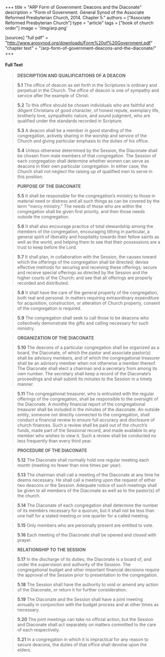 +++
title = "ARP Form of Government: Deacons and the Diaconate"
description = "Form of Government.  General Synod of the Associate Reformed Presbyterian Church, 2014. Chapter 5."
authors = ["Associate Reformed Presbyterian Church"]
type = "article"
tags = ["book of church order"]
image = '/img/arp.png'

[sources]
"full pdf" = "http://www.arpsynod.org/downloads/Form%20of%20Government.pdf"
"chapter text" = "/arp-form-of-government-deacons-and-the-diaconate/"
+++

#### Full Text

>__DESCRIPTION AND QUALIFICATIONS OF A DEACON__

>__5.1__ The office of deacon as set forth in the Scriptures is
>ordinary and perpetual in the Church. The office of
>deacon is one of sympathy and service after the example
>of Christ.

>__5.2__ To this office should be chosen individuals who are
>faithful and diligent Christians of good character, of
>honest repute, exemplary life, brotherly love,
>sympathetic nature, and sound judgment, who are
>qualified under the standards recorded in Scripture.

>__5.3__ A deacon shall be a member in good standing of the
>congregation, actively sharing in the worship and
>service of the Church and giving particular emphasis to
>the duties of his office.

>__5.4__ Unless otherwise determined by the Session, the
>Diaconate shall be chosen from male members of that
>congregation. The Session of each congregation shall
>determine whether women can serve as deacons in their
>own particular congregation. In either case, the Church
>shall not neglect the raising up of qualified men to serve
>in this position.

>__PURPOSE OF THE DIACONATE__

>__5.5__ It shall be responsible for the congregation’s ministry to
>those in material need or distress and all such things as
>can be covered by the term “mercy ministry.” The
>needs of those who are within the congregation shall be
>given first priority, and then those needs outside the
>congregation.

>__5.6__ It shall also encourage practice of total stewardship
>among the members of the congregation, encouraging
>tithing in particular, a general spirit of liberality and
>hospitality towards their fellow saints as well as the
>world, and helping them to see that their possessions are
>a trust to keep before the Lord.

>__5.7__ It shall plan, in collaboration with the Session, the causes
>toward which the offerings of the congregation shall be
>directed; devise effective methods for securing and
>receiving these offerings; secure and receive special
>offerings as directed by the Session and the higher
>courts of the Church; and see that all offerings are
>properly recorded and distributed.

>__5.8__ It shall have the care of the general property of the
>congregation, both real and personal. In matters
>requiring extraordinary expenditure for acquisition,
>construction, or alteration of Church property, consent
>of the congregation is required.

>__5.9__ The congregation shall seek to call those to be deacons
>who collectively demonstrate the gifts and calling
>necessary for such ministry.

>__ORGANIZATION OF THE DIACONATE__

>__5.10__ The deacons of a particular congregation shall be
>organized as a board, the Diaconate, of which the pastor
>and associate pastor(s) shall be advisory members, and
>of which the congregational treasurer shall be an
>advisory member when not otherwise a member thereof.
>The Diaconate shall elect a chairman and a secretary
>from among its own number. The secretary shall keep a
>record of the Diaconate’s proceedings and shall submit
>its minutes to the Session in a timely manner.

>__5.11__ The congregational treasurer, who is entrusted with the
>regular offerings of the congregation, shall be
>responsible to the oversight of the Diaconate. A monthly
>financial report of the congregational treasurer shall be
>included in the minutes of the diaconate. An outside
>entity, someone not directly connected to the
>congregation, shall conduct a financial review to ensure
>full accuracy and disclosure of church finances. Such a
>review shall be paid out of the church’s funds, made
>part of the Sessional record, and made available to any
>member who wishes to view it. Such a review shall be
>conducted no less frequently than every third year.

>__PROCEDURE OF THE DIACONATE__

>__5.12__ The Diaconate shall normally hold one regular meeting
> each month (meeting no fewer than nine times per year).

>__5.13__ The chairman shall call a meeting of the Diaconate at
>any time he deems necessary. He shall call a meeting
>upon the request of either two deacons or the Session.
>Adequate notice of such meetings shall be given to all
>members of the Diaconate as well as to the pastor(s) of
>the church.

>__5.14__ The Diaconate of each congregation shall determine the
>number of its members necessary for a quorum, but it
>shall not be less than one half for a stated meeting or one
>quarter for a called meeting.

>__5.15__ Only members who are personally present are entitled to
>vote.

>__5.16__ Each meeting of the Diaconate shall be opened and
>closed with prayer.

>__RELATIONSHIP TO THE SESSION__

>__5.17__ In the discharge of its duties, the Diaconate is a board of,
> and under the supervision and authority of the Session.
> The congregational budget and other important financial
>decisions require the approval of the Session prior to
> presentation to the congregation.

>__5.18__ The Session shall have the authority to void or amend
> any action of the Diaconate, or return it for further
>consideration.

>__5.19__ The Diaconate and the Session shall have a joint
> meeting annually in conjunction with the budget
> process and at other times as necessary.

>__5.20__ The joint meetings can take no official action, but the
>Session and Diaconate shall act separately on matters
>committed to the care of each respectively.

>__5.21__ In a congregation in which it is impractical for any
>reason to secure deacons, the duties of that office shall
>devolve upon the elders.
